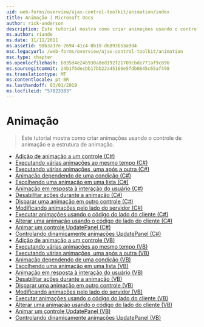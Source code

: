 ```yaml
---
uid: web-forms/overview/ajax-control-toolkit/animation/index
title: Animação | Microsoft Docs
author: rick-anderson
description: Este tutorial mostra como criar animações usando o controle de animação e a estrutura de animação.
ms.author: riande
ms.date: 11/11/2011
ms.assetid: 90b3a37e-2694-41c4-8b10-d6893b53a9d4
msc.legacyurl: /web-forms/overview/ajax-control-toolkit/animation
msc.type: chapter
ms.openlocfilehash: b835d4e24b938a8ed192f21709cbde771af9c896
ms.sourcegitcommit: 24b1f6decbb17bb22a45166e5fdb0845c65af498
ms.translationtype: MT
ms.contentlocale: pt-BR
ms.lasthandoff: 03/01/2019
ms.locfileid: "57023383"
---
```

<a name="animation"></a>Animação
====================
> Este tutorial mostra como criar animações usando o controle de animação e a estrutura de animação.


- [Adição de animação a um controle (C#)](adding-animation-to-a-control-cs.md)
- [Executando várias animações ao mesmo tempo (C#)](executing-several-animations-at-the-same-time-cs.md)
- [Executando várias animações, uma após a outra (C#)](executing-several-animations-after-each-other-cs.md)
- [Animação dependendo de uma condição (C#)](animation-depending-on-a-condition-cs.md)
- [Escolhendo uma animação em uma lista (C#)](picking-one-animation-out-of-a-list-cs.md)
- [Animação em resposta à interação do usuário (C#)](animating-in-response-to-user-interaction-cs.md)
- [Desabilitar ações durante a animação (C#)](disabling-actions-during-animation-cs.md)
- [Disparar uma animação em outro controle (C#)](triggering-an-animation-in-another-control-cs.md)
- [Modificando animações pelo lado do servidor (C#)](modifying-animations-from-the-server-side-cs.md)
- [Executar animações usando o código do lado do cliente (C#)](executing-animations-using-client-side-code-cs.md)
- [Alterar uma animação usando o código do lado do cliente (C#)](changing-an-animation-using-client-side-code-cs.md)
- [Animar um controle UpdatePanel (C#)](animating-an-updatepanel-control-cs.md)
- [Controlando dinamicamente animações UpdatePanel (C#)](dynamically-controlling-updatepanel-animations-cs.md)
- [Adição de animação a um controle (VB)](adding-animation-to-a-control-vb.md)
- [Executando várias animações ao mesmo tempo (VB)](executing-several-animations-at-the-same-time-vb.md)
- [Executando várias animações, uma após a outra (VB)](executing-several-animations-after-each-other-vb.md)
- [Animação dependendo de uma condição (VB)](animation-depending-on-a-condition-vb.md)
- [Escolhendo uma animação em uma lista (VB)](picking-one-animation-out-of-a-list-vb.md)
- [Animação em resposta à interação do usuário (VB)](animating-in-response-to-user-interaction-vb.md)
- [Desabilitar ações durante a animação (VB)](disabling-actions-during-animation-vb.md)
- [Disparar uma animação em outro controle (VB)](triggering-an-animation-in-another-control-vb.md)
- [Modificando animações pelo lado do servidor (VB)](modifying-animations-from-the-server-side-vb.md)
- [Executar animações usando o código do lado do cliente (VB)](executing-animations-using-client-side-code-vb.md)
- [Alterar uma animação usando o código do lado do cliente (VB)](changing-an-animation-using-client-side-code-vb.md)
- [Animar um controle UpdatePanel (VB)](animating-an-updatepanel-control-vb.md)
- [Controlando dinamicamente animações UpdatePanel (VB)](dynamically-controlling-updatepanel-animations-vb.md)
